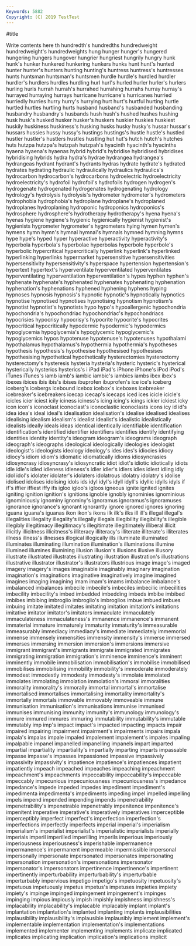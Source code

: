 ```yaml
---
Keywords: 5882
Copyright: (C) 2019 TestTest
---
```


#title

Write contents here
th
hundredth's hundredths hundredweight hundredweight's hundredweights hung hunger hunger's hungered hungering
hungers hungover hungrier hungriest hungrily hungry hunk hunk's hunker hunkered
hunkering hunkers hunks hunt hunt's hunted hunter hunter's hunters hunting
hunting's huntress huntress's huntresses hunts huntsman huntsman's huntsmen hurdle hurdle's
hurdled hurdler hurdler's hurdlers hurdles hurdling hurl hurl's hurled hurler
hurler's hurlers hurling hurls hurrah hurrah's hurrahed hurrahing hurrahs hurray
hurray's hurrayed hurraying hurrays hurricane hurricane's hurricanes hurried hurriedly hurries
hurry hurry's hurrying hurt hurt's hurtful hurting hurtle hurtled hurtles
hurtling hurts husband husband's husbanded husbanding husbandry husbandry's husbands hush
hush's hushed hushes hushing husk husk's husked husker husker's huskers
huskier huskies huskiest huskily huskiness huskiness's husking husks husky husky's
hussar hussar's hussars hussies hussy hussy's hustings hustings's hustle hustle's
hustled hustler hustler's hustlers hustles hustling hut hut's hutch hutch's
hutches huts hutzpa hutzpa's hutzpah hutzpah's hyacinth hyacinth's hyacinths hyaena
hyaena's hyaenas hybrid hybrid's hybridise hybridised hybridises hybridising hybrids hydra
hydra's hydrae hydrangea hydrangea's hydrangeas hydrant hydrant's hydrants hydras hydrate
hydrate's hydrated hydrates hydrating hydraulic hydraulically hydraulics hydraulics's hydrocarbon hydrocarbon's
hydrocarbons hydroelectric hydroelectricity hydroelectricity's hydrofoil hydrofoil's hydrofoils hydrogen hydrogen's hydrogenate
hydrogenated hydrogenates hydrogenating hydrology hydrology's hydrolysis hydrolysis's hydrometer hydrometer's hydrometers
hydrophobia hydrophobia's hydroplane hydroplane's hydroplaned hydroplanes hydroplaning hydroponic hydroponics hydroponics's
hydrosphere hydrosphere's hydrotherapy hydrotherapy's hyena hyena's hyenas hygiene hygiene's hygienic
hygienically hygienist hygienist's hygienists hygrometer hygrometer's hygrometers hying hymen hymen's
hymens hymn hymn's hymnal hymnal's hymnals hymned hymning hymns hype
hype's hyped hyper hyperactive hyperactivity hyperactivity's hyperbola hyperbola's hyperbolae hyperbolas
hyperbole hyperbole's hyperbolic hypercritical hypercritically hyperlink hyperlink's hyperlinked hyperlinking hyperlinks
hypermarket hypersensitive hypersensitivities hypersensitivity hypersensitivity's hyperspace hypertension hypertension's hypertext hypertext's
hyperventilate hyperventilated hyperventilates hyperventilating hyperventilation hyperventilation's hypes hyphen hyphen's hyphenate
hyphenate's hyphenated hyphenates hyphenating hyphenation hyphenation's hyphenations hyphened hyphening hyphens
hyping hypnoses hypnosis hypnosis's hypnotic hypnotic's hypnotically hypnotics hypnotise hypnotised
hypnotises hypnotising hypnotism hypnotism's hypnotist hypnotist's hypnotists hypo hypo's hypoallergenic
hypochondria hypochondria's hypochondriac hypochondriac's hypochondriacs hypocrisies hypocrisy hypocrisy's hypocrite hypocrite's
hypocrites hypocritical hypocritically hypodermic hypodermic's hypodermics hypoglycemia hypoglycemia's hypoglycemic hypoglycemic's
hypoglycemics hypos hypotenuse hypotenuse's hypotenuses hypothalami hypothalamus hypothalamus's hypothermia hypothermia's
hypotheses hypothesis hypothesis's hypothesise hypothesised hypothesises hypothesising hypothetical hypothetically hysterectomies
hysterectomy hysterectomy's hysteresis hysteria hysteria's hysteric hysteric's hysterical hysterically hysterics
hysterics's i iPad iPad's iPhone iPhone's iPod iPod's iTunes iTunes's
iamb iamb's iambic iambic's iambics iambs ibex ibex's ibexes ibices
ibis ibis's ibises ibuprofen ibuprofen's ice ice's iceberg iceberg's icebergs
icebound icebox icebox's iceboxes icebreaker icebreaker's icebreakers icecap icecap's icecaps
iced ices icicle icicle's icicles icier iciest icily iciness iciness's
icing icing's icings ickier ickiest icky icon icon's iconoclast iconoclast's
iconoclastic iconoclasts icons icy id id's idea idea's ideal ideal's
idealisation idealisation's idealise idealised idealises idealising idealism idealism's idealist idealist's
idealistic idealistically idealists ideally ideals ideas identical identically identifiable identification
identification's identified identifier identifiers identifies identify identifying identities identity identity's
ideogram ideogram's ideograms ideograph ideograph's ideographs ideological ideologically ideologies ideologist
ideologist's ideologists ideology ideology's ides ides's idiocies idiocy idiocy's idiom
idiom's idiomatic idiomatically idioms idiosyncrasies idiosyncrasy idiosyncrasy's idiosyncratic idiot idiot's
idiotic idiotically idiots idle idle's idled idleness idleness's idler idler's
idlers idles idlest idling idly idol idol's idolater idolater's idolaters
idolatrous idolatry idolatry's idolise idolised idolises idolising idols ids idyl
idyl's idyll idyll's idyllic idylls idyls if if's iffier iffiest
iffy ifs igloo igloo's igloos igneous ignite ignited ignites igniting
ignition ignition's ignitions ignoble ignobly ignominies ignominious ignominiously ignominy ignominy's
ignoramus ignoramus's ignoramuses ignorance ignorance's ignorant ignorantly ignore ignored ignores
ignoring iguana iguana's iguanas ikon ikon's ikons ilk ilk's ilks
ill ill's illegal illegal's illegalities illegality illegality's illegally illegals illegibility
illegibility's illegible illegibly illegitimacy illegitimacy's illegitimate illegitimately illiberal illicit illicitly
illicitness illicitness's illiteracy illiteracy's illiterate illiterate's illiterates illness illness's illnesses
illogical illogically ills illuminate illuminated illuminates illuminating illumination illumination's illuminations
illumine illumined illumines illumining illusion illusion's illusions illusive illusory illustrate
illustrated illustrates illustrating illustration illustration's illustrations illustrative illustrator illustrator's illustrators
illustrious image image's imaged imagery imagery's images imaginable imaginably imaginary
imagination imagination's imaginations imaginative imaginatively imagine imagined imagines imaging imagining
imam imam's imams imbalance imbalance's imbalanced imbalances imbecile imbecile's imbeciles
imbecilic imbecilities imbecility imbecility's imbed imbedded imbedding imbeds imbibe imbibed
imbibes imbibing imbroglio imbroglio's imbroglios imbue imbued imbues imbuing imitate
imitated imitates imitating imitation imitation's imitations imitative imitator imitator's imitators
immaculate immaculately immaculateness immaculateness's immanence immanence's immanent immaterial immature immaturely
immaturity immaturity's immeasurable immeasurably immediacy immediacy's immediate immediately immemorial immense
immensely immensities immensity immensity's immerse immersed immerses immersing immersion immersion's
immersions immersive immigrant immigrant's immigrants immigrate immigrated immigrates immigrating immigration
immigration's imminence imminence's imminent imminently immobile immobilisation immobilisation's immobilise immobilised
immobilises immobilising immobility immobility's immoderate immoderately immodest immodestly immodesty immodesty's
immolate immolated immolates immolating immolation immolation's immoral immoralities immorality immorality's
immorally immortal immortal's immortalise immortalised immortalises immortalising immortality immortality's immortally
immortals immovable immovably immoveable immune immunisation immunisation's immunisations immunise immunised
immunises immunising immunity immunity's immunology immunology's immure immured immures immuring
immutability immutability's immutable immutably imp imp's impact impact's impacted impacting
impacts impair impaired impairing impairment impairment's impairments impairs impala impala's
impalas impale impaled impalement impalement's impales impaling impalpable impanel impanelled
impanelling impanels impart imparted impartial impartiality impartiality's impartially imparting imparts
impassable impasse impasse's impasses impassioned impassive impassively impassivity impassivity's impatience
impatience's impatiences impatient impatiently impeach impeached impeaches impeaching impeachment impeachment's
impeachments impeccability impeccability's impeccable impeccably impecunious impecuniousness impecuniousness's impedance impedance's
impede impeded impedes impediment impediment's impedimenta impedimenta's impediments impeding impel
impelled impelling impels impend impended impending impends impenetrability impenetrability's impenetrable
impenetrably impenitence impenitence's impenitent imperative imperative's imperatively imperatives imperceptible imperceptibly
imperfect imperfect's imperfection imperfection's imperfections imperfectly imperfects imperial imperial's imperialism
imperialism's imperialist imperialist's imperialistic imperialists imperially imperials imperil imperilled imperilling
imperils imperious imperiously imperiousness imperiousness's imperishable impermanence impermanence's impermanent impermeable
impermissible impersonal impersonally impersonate impersonated impersonates impersonating impersonation impersonation's impersonations
impersonator impersonator's impersonators impertinence impertinence's impertinent impertinently imperturbability imperturbability's imperturbable
imperturbably impervious impetigo impetigo's impetuosity impetuosity's impetuous impetuously impetus impetus's
impetuses impieties impiety impiety's impinge impinged impingement impingement's impinges impinging
impious impiously impish impishly impishness impishness's implacability implacability's implacable implacably
implant implant's implantation implantation's implanted implanting implants implausibilities implausibility implausibility's
implausible implausibly implement implement's implementable implementation implementation's implementations implemented implementer
implementing implements implicate implicated implicates implicating implication implication's implications implicit
